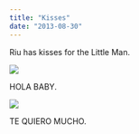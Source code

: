 ```yaml
---
title: "Kisses"
date: "2013-08-30"
---
```


Riu has kisses for the Little Man.

![](images/tumblr_inline_ms6w51H4TA1qz4rgp.jpg)

HOLA BABY.

![](images/tumblr_inline_ms6w5dPsKC1qz4rgp.jpg)

TE QUIERO MUCHO.
